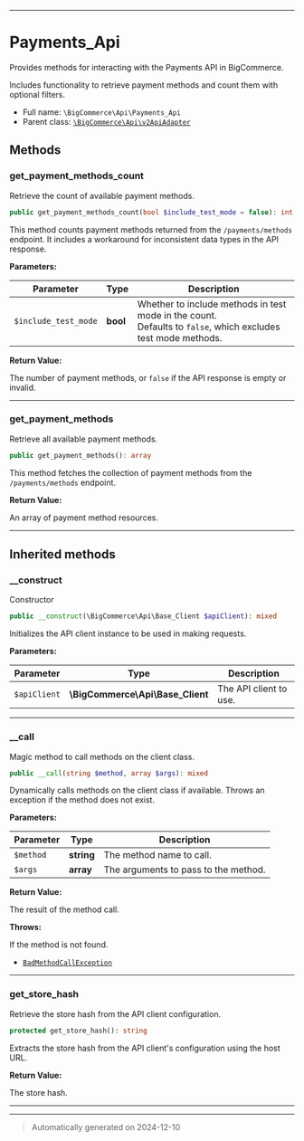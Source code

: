 ***

# Payments_Api

Provides methods for interacting with the Payments API in BigCommerce.

Includes functionality to retrieve payment methods and count them with optional filters.

* Full name: `\BigCommerce\Api\Payments_Api`
* Parent class: [`\BigCommerce\Api\v2ApiAdapter`](./v2ApiAdapter.md)




## Methods


### get_payment_methods_count

Retrieve the count of available payment methods.

```php
public get_payment_methods_count(bool $include_test_mode = false): int|bool
```

This method counts payment methods returned from the `/payments/methods` endpoint.
It includes a workaround for inconsistent data types in the API response.






**Parameters:**

| Parameter | Type | Description |
|-----------|------|-------------|
| `$include_test_mode` | **bool** | Whether to include methods in test mode in the count.<br />Defaults to `false`, which excludes test mode methods. |


**Return Value:**

The number of payment methods, or `false` if the API response is empty or invalid.




***

### get_payment_methods

Retrieve all available payment methods.

```php
public get_payment_methods(): array
```

This method fetches the collection of payment methods from the `/payments/methods` endpoint.







**Return Value:**

An array of payment method resources.




***


## Inherited methods


### __construct

Constructor

```php
public __construct(\BigCommerce\Api\Base_Client $apiClient): mixed
```

Initializes the API client instance to be used in making requests.






**Parameters:**

| Parameter | Type | Description |
|-----------|------|-------------|
| `$apiClient` | **\BigCommerce\Api\Base_Client** | The API client to use. |





***

### __call

Magic method to call methods on the client class.

```php
public __call(string $method, array $args): mixed
```

Dynamically calls methods on the client class if available. Throws an exception if the method does not exist.






**Parameters:**

| Parameter | Type | Description |
|-----------|------|-------------|
| `$method` | **string** | The method name to call. |
| `$args` | **array** | The arguments to pass to the method. |


**Return Value:**

The result of the method call.



**Throws:**
<p>If the method is not found.</p>

- [`BadMethodCallException`](../../BadMethodCallException.md)



***

### get_store_hash

Retrieve the store hash from the API client configuration.

```php
protected get_store_hash(): string
```

Extracts the store hash from the API client's configuration using the host URL.







**Return Value:**

The store hash.




***


***
> Automatically generated on 2024-12-10
